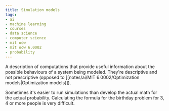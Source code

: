 ```yaml
---
title: Simulation models
tags:
- ai
- machine learning
- courses
- data science
- computer science
- mit ocw
- mit ocw 6.0002
- probability
---
```


A description of computations that provide useful information about the possible behaviours of a system being modeled. They're descriptive and not prescriptive (opposed to [[notes/ai/MIT 6.0002/Optimization models|Optimization models]]).

Sometimes it's easier to run simulations than develop the actual math for the actual probability. Calculating the formula for the birthday problem for 3, 4 or more people is very difficult.